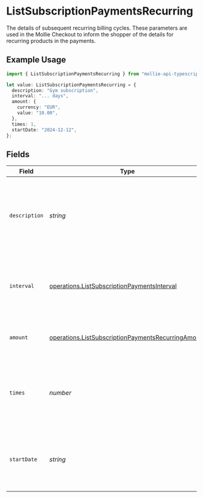# ListSubscriptionPaymentsRecurring

The details of subsequent recurring billing cycles. These parameters are used in the Mollie Checkout
to inform the shopper of the details for recurring products in the payments.

## Example Usage

```typescript
import { ListSubscriptionPaymentsRecurring } from "mollie-api-typescript/models/operations";

let value: ListSubscriptionPaymentsRecurring = {
  description: "Gym subscription",
  interval: "... days",
  amount: {
    currency: "EUR",
    value: "10.00",
  },
  times: 1,
  startDate: "2024-12-12",
};
```

## Fields

| Field                                                                                                                    | Type                                                                                                                     | Required                                                                                                                 | Description                                                                                                              | Example                                                                                                                  |
| ------------------------------------------------------------------------------------------------------------------------ | ------------------------------------------------------------------------------------------------------------------------ | ------------------------------------------------------------------------------------------------------------------------ | ------------------------------------------------------------------------------------------------------------------------ | ------------------------------------------------------------------------------------------------------------------------ |
| `description`                                                                                                            | *string*                                                                                                                 | :heavy_minus_sign:                                                                                                       | A description of the recurring item. If not present, the main description of the item will be used.                      | Gym subscription                                                                                                         |
| `interval`                                                                                                               | [operations.ListSubscriptionPaymentsInterval](../../models/operations/listsubscriptionpaymentsinterval.md)               | :heavy_check_mark:                                                                                                       | Cadence unit of the recurring item. For example: `12 months`, `52 weeks` or `365 days`.                                  | 12 months                                                                                                                |
| `amount`                                                                                                                 | [operations.ListSubscriptionPaymentsRecurringAmount](../../models/operations/listsubscriptionpaymentsrecurringamount.md) | :heavy_minus_sign:                                                                                                       | Total amount and currency of the recurring item.                                                                         |                                                                                                                          |
| `times`                                                                                                                  | *number*                                                                                                                 | :heavy_minus_sign:                                                                                                       | Total number of charges for the subscription to complete. Leave empty for ongoing subscription.                          | 1                                                                                                                        |
| `startDate`                                                                                                              | *string*                                                                                                                 | :heavy_minus_sign:                                                                                                       | The start date of the subscription if it does not start right away (format `YYYY-MM-DD`)                                 | 2024-12-12                                                                                                               |